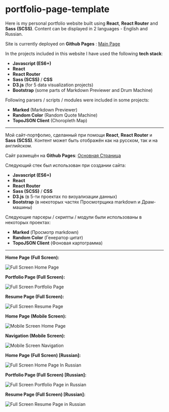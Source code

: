 # portfolio-page-template

Here is my personal portfolio website built using **React**, **React Router** and **Sass** **(SCSS)**. Content can be displayed in 2 languages - English and Russian.

Site is currently deployed on **Github Pages** : [Main Page](http://konstantinkrumin.github.io/)

In the projects included in this website I have used the following **tech stack**:

- **Javascript (ES6+)**
- **React**
- **React Router**
- **Sass (SCSS)** / **CSS**
- **D3.js** (for 5 data visualization projects)
- **Bootstrap** (some parts of Markdown Previewer and Drum Machine)

Following parsers / scripts / modules were included in some projects:

- **Marked** (Markdown Previewer)
- **Random Color** (Random Quote Machine)
- **TopoJSON Client** (Choropleth Map)

---

Мой сайт-портфолио, сделанный при помощи **React**, **React Router** и **Sass** **(SCSS)**. Контент может быть отображён как на русском, так и на английском.

Сайт размещён на **Github Pages**: [Основная Страница](http://konstantinkrumin.github.io/)

Следующий стек был использован при создании сайта:

- **Javascript (ES6+)**
- **React**
- **React Router**
- **Sass (SCSS)** / **CSS**
- **D3.js** (в 5-ти проектах по визуализации данных)
- **Bootstrap** (в некоторых частях Просмотрщика markdown и Драм-машины)

Следующие парсеры / скрипты / модули были использованы в некоторых проектах:

- **Marked** (Просмотр markdown)
- **Random Color** (Генератор цитат)
- **TopoJSON Client** (Фоновая картограмма)

---

**Home Page (Full Screen):**

![Full Screen Home Page](https://i.imgur.com/GA4pZw4.jpg)

**Portfolio Page (Full Screen):**

![Full Screen Portfolio Page](https://i.imgur.com/dt3hZBl.jpg)

**Resume Page (Full Screen):**

![Full Screen Resume Page](https://i.imgur.com/GA4pZw4.jpg)

**Home Page (Mobile Screen):**

![Mobile Screen Home Page](https://i.imgur.com/nCMKx6j.jpg)

**Navigation (Mobile Screen):**

![Mobile Screen Navigation](https://i.imgur.com/jQ2k6zz.jpg)

**Home Page (Full Screen) [Russian]:**

![Full Screen Home Page In Russian](https://i.imgur.com/aQnmKOt.jpg)

**Portfolio Page (Full Screen) [Russian]:**

![Full Screen Portfolio Page in Russian](https://i.imgur.com/LLX9ZvI.jpg)

**Resume Page (Full Screen) [Russian]:**

![Full Screen Resume Page in Russian](https://i.imgur.com/DKptBy7.jpg)
